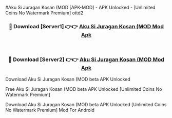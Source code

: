 #Aku Si Juragan Kosan (MOD [APK-MOD] - APK Unlocked - [Unlimited Coins No Watermark Premium] ottd2



<div align="center">

<h3>🔴 Download [Server1] 👉👉 <a href="https://momento.my/?title=Aku_Si_Juragan_Kosan_(MOD">Aku Si Juragan Kosan (MOD Mod Apk</a></h3><br>

<h3>🔴 Download [Server2] 👉👉 <a href="https://momento.my/?title=Aku_Si_Juragan_Kosan_(MOD">Aku Si Juragan Kosan (MOD Mod Apk</a></h3>
</div>



Download Aku Si Juragan Kosan (MOD beta APK Unlocked

Free Aku Si Juragan Kosan (MOD beta APK Unlocked [Unlimited Coins No Watermark Premium]

Download Aku Si Juragan Kosan (MOD beta APK Unlocked [Unlimited Coins No Watermark Premium] Mod For Android
